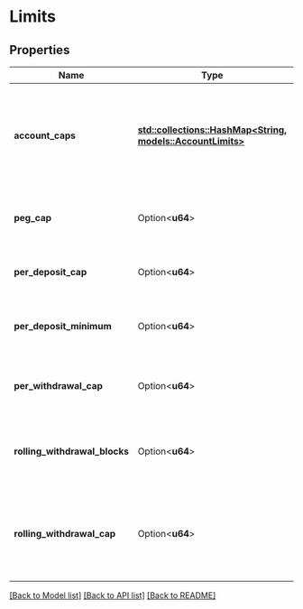 # Limits

## Properties

Name | Type | Description | Notes
------------ | ------------- | ------------- | -------------
**account_caps** | [**std::collections::HashMap<String, models::AccountLimits>**](AccountLimits.md) | Represents the individual limits for requests coming from different accounts. |
**peg_cap** | Option<**u64**> | Represents the total cap for all pegged-in BTC/sBTC. | [optional]
**per_deposit_cap** | Option<**u64**> | Per deposit cap. If none then there is no cap. | [optional]
**per_deposit_minimum** | Option<**u64**> | Per deposit minimum. If none then there is no minimum. | [optional]
**per_withdrawal_cap** | Option<**u64**> | Per withdrawal cap. If none then there is no cap. | [optional]
**rolling_withdrawal_blocks** | Option<**u64**> | Number of blocks that define the rolling withdrawal window. | [optional]
**rolling_withdrawal_cap** | Option<**u64**> | Maximum total sBTC that can be withdrawn within the rolling withdrawal window. | [optional]

[[Back to Model list]](../README.md#documentation-for-models) [[Back to API list]](../README.md#documentation-for-api-endpoints) [[Back to README]](../README.md)
